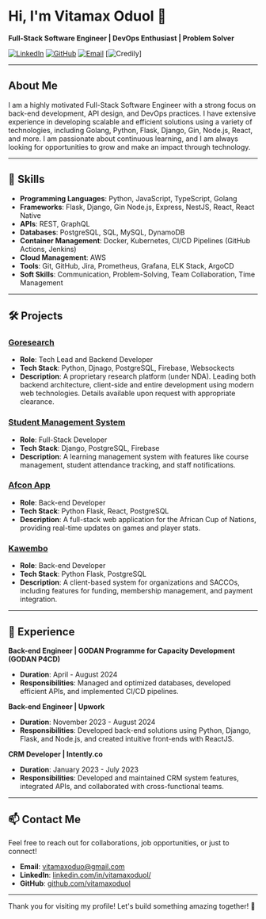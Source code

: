 # Hi, I'm Vitamax Oduol 👋

**Full-Stack Software Engineer | DevOps Enthusiast | Problem Solver**

[![LinkedIn](https://img.shields.io/badge/LinkedIn-blue?logo=linkedin&logoColor=white&style=for-the-badge)](https://www.linkedin.com/in/vitamaxoduol/)
[![GitHub](https://img.shields.io/badge/GitHub-black?logo=github&logoColor=white&style=for-the-badge)](https://github.com/vitamaxoduol)
[![Email](https://img.shields.io/badge/Email-red?logo=gmail&logoColor=white&style=for-the-badge)](mailto:vitamaxoduo@gmail.com)
[![Credily](https://www.credly.com/badges/c3b06388-a17b-405d-ada2-6889df2fd085/linked_in?t=siejd1)]

---

## About Me

I am a highly motivated Full-Stack Software Engineer with a strong focus on back-end development, API design, and DevOps practices. I have extensive experience in developing scalable and efficient solutions using a variety of technologies, including Golang, Python, Flask, Django, Gin, Node.js, React, and more. I am passionate about continuous learning, and I am always looking for opportunities to grow and make an impact through technology.

---

## 🔧 Skills

- **Programming Languages**: Python, JavaScript, TypeScript, Golang
- **Frameworks**: Flask, Django, Gin Node.js, Express, NestJS, React, React Native
- **APIs**: REST, GraphQL
- **Databases**: PostgreSQL, SQL, MySQL, DynamoDB
- **Container Management**: Docker, Kubernetes, CI/CD Pipelines (GitHub Actions, Jenkins)
- **Cloud Management**: AWS
- **Tools**: Git, GitHub, Jira, Prometheus, Grafana, ELK Stack, ArgoCD
- **Soft Skills**: Communication, Problem-Solving, Team Collaboration, Time Management

---

## 🛠️ Projects
### [Goresearch](https://goresearch-client-v1ro.onrender.com/)
- **Role**: Tech Lead and Backend Developer
- **Tech Stack**: Python, Djnago, PostgreSQL, Firebase, Websockects
- **Description**:  A proprietary research platform (under NDA). Leading both backend architecture, client-side and  entire development using modern web technologies. Details available upon request with appropriate clearance.

### [Student Management System](https://student-management-system-x94s.onrender.com/admin)
- **Role**: Full-Stack Developer
- **Tech Stack**: Django, PostgreSQL, Firebase
- **Description**: A learning management system with features like course management, student attendance tracking, and staff notifications.

### [Afcon App](https://client-afcon-app.vercel.app/)
- **Role**: Back-end Developer
- **Tech Stack**: Python Flask, React, PostgreSQL
- **Description**: A full-stack web application for the African Cup of Nations, providing real-time updates on games and player stats.

### [Kawembo](https://www.kawebo.or.ke/)
- **Role**: Back-end Developer
- **Tech Stack**: Python Flask, PostgreSQL
- **Description**: A client-based system for organizations and SACCOs, including features for funding, membership management, and payment integration.

---

## 💼 Experience
**Back-end Engineer | GODAN Programme for Capacity Development (GODAN P4CD)**
- **Duration**: April - August 2024
- **Responsibilities**: Managed and optimized databases, developed efficient APIs, and implemented CI/CD pipelines.

**Back-end Engineer | Upwork**
- **Duration**: November 2023 - August 2024
- **Responsibilities**: Developed back-end solutions using Python, Django, Flask, and Node.js, and created intuitive front-ends with ReactJS.

**CRM Developer | Intently.co**
- **Duration**: January 2023 - July 2023
- **Responsibilities**: Developed and maintained CRM system features, integrated APIs, and collaborated with cross-functional teams.

---

## 📫 Contact Me

Feel free to reach out for collaborations, job opportunities, or just to connect!

- **Email**: [vitamaxoduo@gmail.com](mailto:vitamaxoduo@gmail.com)
- **LinkedIn**: [linkedin.com/in/vitamaxoduol/](https://www.linkedin.com/in/vitamaxoduol/)
- **GitHub**: [github.com/vitamaxoduol](https://github.com/vitamaxoduol)

---

Thank you for visiting my profile! Let's build something amazing together! 🚀
